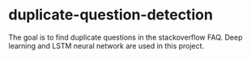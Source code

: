 # duplicate-question-detection
The goal is to find duplicate questions in the stackoverflow FAQ. Deep learning and LSTM neural network are used in this project.
